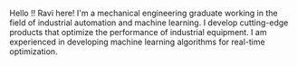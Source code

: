 <!---
ravikumargrk/ravikumargrk is a ✨ special ✨ repository because its `README.md` (this file) appears on your GitHub profile.
You can click the Preview link to take a look at your changes.
--->

Hello !! Ravi here!
I'm a mechanical engineering graduate working in the field of industrial automation and machine learning.
I develop cutting-edge products that optimize the performance of industrial equipment. 
I am experienced in developing machine learning algorithms for real-time optimization.